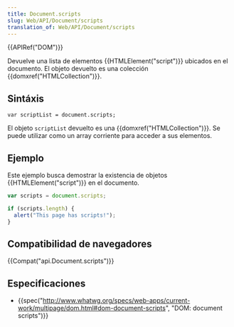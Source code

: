 ```yaml
---
title: Document.scripts
slug: Web/API/Document/scripts
translation_of: Web/API/Document/scripts
---
```

{{APIRef("DOM")}}

Devuelve una lista de elementos {{HTMLElement("script")}} ubicados en el documento. El objeto devuelto es una colección {{domxref("HTMLCollection")}}.

## Sintáxis

    var scriptList = document.scripts;

El objeto `scriptList` devuelto es una {{domxref("HTMLCollection")}}. Se puede utilizar como un array corriente para acceder a sus elementos.

## Ejemplo

Este ejemplo busca demostrar la existencia de objetos {{HTMLElement("script")}} en el documento.

```js
var scripts = document.scripts;

if (scripts.length) {
  alert("This page has scripts!");
}
```

## Compatibilidad de navegadores

{{Compat("api.Document.scripts")}}

##

## Especificaciones

- {{spec("http://www.whatwg.org/specs/web-apps/current-work/multipage/dom.html#dom-document-scripts", "DOM: document scripts")}}
